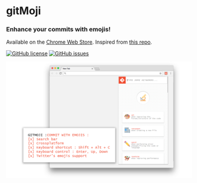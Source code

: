 # gitMoji

### Enhance your commits with emojis!

Available on the [Chrome Web Store](https://chrome.google.com/webstore/detail/gitmoji/mibjhinkhobaldjpkhlfmajehkibdbji).
Inspired from [this repo](https://github.com/slashsBin/styleguide-git-commit-message/blob/master/README.md#suggested-emojis).

[![GitHub license](https://img.shields.io/badge/license-MIT-blue.svg?style=flat-square)](https://raw.githubusercontent.com/louisgrasset/git-moji/master/LICENSE)
[![GitHub issues](https://img.shields.io/github/issues/louisgrasset/git-moji.svg?style=flat-square)](https://github.com/louisgrasset/git-moji/issues)

![gitmoji Screenshot](gitmoji-screenshot.png)
